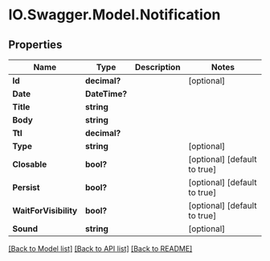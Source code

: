 # IO.Swagger.Model.Notification
## Properties

Name | Type | Description | Notes
------------ | ------------- | ------------- | -------------
**Id** | **decimal?** |  | [optional] 
**Date** | **DateTime?** |  | 
**Title** | **string** |  | 
**Body** | **string** |  | 
**Ttl** | **decimal?** |  | 
**Type** | **string** |  | [optional] 
**Closable** | **bool?** |  | [optional] [default to true]
**Persist** | **bool?** |  | [optional] [default to true]
**WaitForVisibility** | **bool?** |  | [optional] [default to true]
**Sound** | **string** |  | [optional] 

[[Back to Model list]](../README.md#documentation-for-models) [[Back to API list]](../README.md#documentation-for-api-endpoints) [[Back to README]](../README.md)

